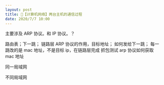 ```yaml
---
layout: post
title: 📔【计算机网络】两台主机的通信过程
date: 2020/7/7 10:00
---
```


主要涉及 ARP 协议。和 IP 协议。？

路由表；下一跳；
链路层 ARP 协议的作用，目标地址；
如何发给下一跳；
每一跳改的是 mac 地址，不是目标 ip，在链路层完成
抓包测试 arp 协议如何获取 mac 地址



同一局域网


不同局域网



